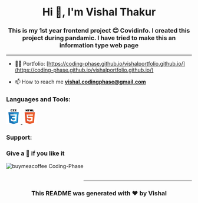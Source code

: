 <h1 align="center">Hi 👋, I'm Vishal Thakur</h1>
<h3 align="center">This is my 1st year frontend project 😊 Covidinfo. I created this project during pandamic. I have tried to make this an information type web page </h3>

<hr>

- 👨‍💻 Portfolio: [https://coding-phase.github.io/vishalportfolio.github.io/](https://coding-phase.github.io/vishalportfolio.github.io/)

- 📫 How to reach me **vishal.codingphase@gmail.com**



<h3 align="left">Languages and Tools:</h3>
<p align="left"> <a href="https://www.w3schools.com/css/" target="_blank" rel="noreferrer"> <img src="https://raw.githubusercontent.com/devicons/devicon/master/icons/css3/css3-original-wordmark.svg" alt="css3" width="40" height="40"/> </a> <a href="https://www.w3.org/html/" target="_blank" rel="noreferrer"> <img src="https://raw.githubusercontent.com/devicons/devicon/master/icons/html5/html5-original-wordmark.svg" alt="html5" width="40" height="40"/> </a> </p>


<h3 align="left">Support:</h3>
<h3 align="left">Give a 🌟 if you like it</h3>

<p><a href="https://www.buymeacoffee.com/buymeacoffee Coding-Phase"> <img align="left" src="https://cdn.buymeacoffee.com/buttons/v2/default-yellow.png" height="50" width="210" alt="buymeacoffee Coding-Phase" /></a></p><br><br>

<hr>

<h3 align="center">This README was generated with ❤ by Vishal</h3>
